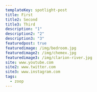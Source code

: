 ```yaml
---
templateKey: spotlight-post
title: First
title2: Second
title3: Third
description: "1"
description2: "2"
description3: "3"
featuredpost: true
featuredimage: /img/bedroom.jpg
featuredimage2: /img/chemex.jpg
featuredimage3: /img/clarion-river.jpg
site: www.youtube.com
site2: www.twitter.com
site3: www.instagram.com
tags:
  - zoop
---
```

